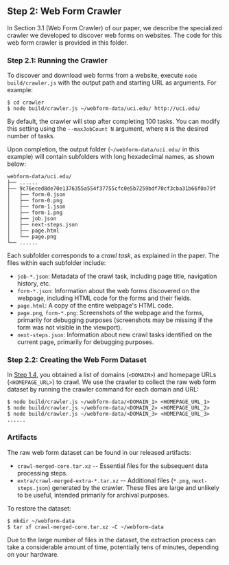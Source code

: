 ## Step 2: Web Form Crawler

In Section 3.1 (Web Form Crawler) of our paper, we describe the specialized crawler we developed to discover web forms on websites. The code for this web form crawler is provided in this folder.

### Step 2.1: Running the Crawler

To discover and download web forms from a website, execute `node build/crawler.js` with the output path and starting URL as arguments. For example:

```console
$ cd crawler
$ node build/crawler.js ~/webform-data/uci.edu/ http://uci.edu/
```

By default, the crawler will stop after completing 100 tasks. You can modify this setting using the `--maxJobCount N` argument, where `N` is the desired number of tasks.

Upon completion, the output folder (`~/webform-data/uci.edu/` in this example) will contain subfolders with long hexadecimal names, as shown below:

```text
webform-data/uci.edu/
├── ......
├── 9c76eced8de70e1376355a554f37755cfc0e5b7259bdf70cf3cba31b66f0a79f
│   ├── form-0.json
│   ├── form-0.png
│   ├── form-1.json
│   ├── form-1.png
│   ├── job.json
│   ├── next-steps.json
│   ├── page.html
│   └── page.png
└── ......
```

Each subfolder corresponds to a *crawl task*, as explained in the paper. The files within each subfolder include:

- `job-*.json`: Metadata of the crawl task, including page title, navigation history, etc.
- `form-*.json`: Information about the web forms discovered on the webpage, including HTML code for the forms and their fields.
- `page.html`: A copy of the entire webpage's HTML code.
- `page.png`, `form-*.png`: Screenshots of the webpage and the forms, primarily for debugging purposes (screenshots may be missing if the form was not visible in the viewport).
- `next-steps.json`: Information about new crawl tasks identified on the current page, primarily for debugging purposes.

### Step 2.2: Creating the Web Form Dataset

In [Step 1.4](../website-list/README.md), you obtained a list of domains (`<DOMAIN>`) and homepage URLs (`<HOMEPAGE_URL>`) to crawl. We use the crawler to collect the raw web form dataset by running the crawler command for each domain and URL:

```console
$ node build/crawler.js ~/webform-data/<DOMAIN_1> <HOMEPAGE_URL_1>
$ node build/crawler.js ~/webform-data/<DOMAIN_2> <HOMEPAGE_URL_2>
$ node build/crawler.js ~/webform-data/<DOMAIN_3> <HOMEPAGE_URL_3>
......
```

### Artifacts

The raw web form dataset can be found in our released artifacts:

- `crawl-merged-core.tar.xz` -- Essential files for the subsequent data processing steps.
- `extra/crawl-merged-extra-*.tar.xz` -- Additional files (`*.png`, `next-steps.json`) generated by the crawler. These files are large and unlikely to be useful, intended primarily for archival purposes.

To restore the dataset:

```console
$ mkdir ~/webform-data
$ tar xf crawl-merged-core.tar.xz -C ~/webform-data
```

Due to the large number of files in the dataset, the extraction process can take a considerable amount of time, potentially tens of minutes, depending on your hardware.
